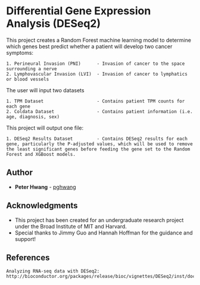 # Differential Gene Expression Analysis (DESeq2)
This project creates a Random Forest machine learning model to determine which genes best predict whether a patient will develop two cancer symptoms: 

    1. Perineural Invasion (PNI)      - Invasion of cancer to the space surrounding a nerve
    2. Lymphovascular Invasion (LVI)  - Invasion of cancer to lymphatics or blood vessels

The user will input two datasets 

    1. TPM Dataset                    - Contains patient TPM counts for each gene
    2. Coldata Dataset                - Contains patient information (i.e. age, diagnosis, sex)

This project will output one file:

    1. DESeq2 Results Dataset         - Contains DESeq2 results for each gene, particularly the P-adjusted values, which will be used to remove the least significant genes before feeding the gene set to the Random Forest and XGBoost models.

## Author

* **Peter Hwang** - [pghwang](https://github.com/pghwang)

## Acknowledgments

* This project has been created for an undergraduate research project under the Broad Institute of MIT and Harvard.
* Special thanks to Jimmy Guo and Hannah Hoffman for the guidance and support!

## References

    Analyzing RNA-seq data with DESeq2: http://bioconductor.org/packages/release/bioc/vignettes/DESeq2/inst/doc/DESeq2.html
